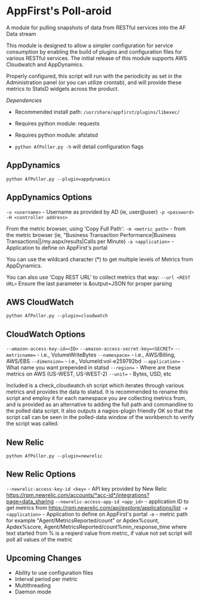 AppFirst's Poll-aroid
=====================

A module for pulling snapshots of data from RESTful services into the AF Data stream

This module is designed to allow a simpler configuration for service consumption by enabling the build of plugins and configuration files for various RESTful services. The initial release of this module supports AWS Cloudwatch and AppDynamics. 

Properly configured, this script will run with the periodicity as set in the Administration panel (or you can utilize crontab), and will provide these metrics to StatsD widgets across the product.

*Dependencies*
* Recommended install path: `/usr/share/appfirst/plugins/libexec/`
* Requires python module: requests
* Requires python module: afstatsd

* `python AfPoller.py -h` will detail configuration flags


AppDynamics
-----------
`python AfPoller.py --plugin=appdynamics`

## AppDynamics Options
 `-u <username>` - Username as provided by AD (ie, user@user)
 `-p <password>`
 `-H <controller address>`

From the metric browser, using 'Copy Full Path':
 `-m <metric path>` - from the metric browser (ie, "Business Transaction Performance|Business Transactions|<instance>|/my.aspx/results|Calls per Minute)
 `-a <application>` - Application to define on AppFirst's portal

You can use the wildcard character (*) to get multiple levels of Metrics from AppDynamics. 

You can also use 'Copy REST URL' to collect metrics that way:
 `--url <REST URL>` 
 Ensure the last parameter is &output=JSON for proper parsing


AWS CloudWatch
--------------
`python AfPoller.py --plugin=cloudwatch`

## CloudWatch Options
 `--amazon-access-key-id=<ID>`
 `--amazon-access-secret-key=<SECRET>`
 `--metricname=`  - i.e., VolumeWriteBytes
 `--namespace=`   - i.e., AWS/Billing, AWS/EBS 
 `--dimension=`   - i.e., VolumeId:vol-e259792bd
 `--application=` - What name you want prepended in statsd 
 `--region=`      - Where are these metrics on AWS (US-WEST, US-WEST-2)
 `--unit=`	  - Bytes, USD, etc

Included is a check_cloudwatch.sh script which iterates through various metrics and provides the data to statsd. It is recommended to rename this script and employ it for each namespace you are collecting metrics from, and is provided as an alternative to adding the full path and commandline to the polled data script.
It also outputs a nagios-plugin friendly OK so that the script call can be seen in the polled-data window of the workbench to verify the script was called.

New Relic
-----------
`python AfPoller.py --plugin=newrelic`

## New Relic Options
 `--newrelic-access-key-id <key>` - API key provided by New Relic https://rpm.newrelic.com/accounts/*acc-id*/integrations?page=data_sharing
 `--newrelic-access-app-id <app_id>` - application ID to get metrics from https://rpm.newrelic.com/api/explore/applications/list
 `-a <application>` - Application to define on AppFirst's portal
 `-m` - metric path for example "Agent/MetricsReported/count" or 
  Apdex%count, Apdex%score, Agent/MetricsReported/count%min_response_time
  where text started from % is a reqierd value from metric,
  if value not set script will poll all values of the metric




Upcoming Changes
----------------
 * Ability to use configuration files
 * Interval period per metric
 * Multithreading
 * Daemon mode

